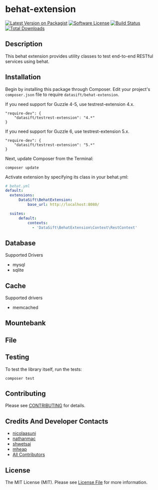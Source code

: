 behat-extension
==================

[![Latest Version on Packagist](https://img.shields.io/packagist/v/datasift/behat-extension.svg?style=flat-square)](https://packagist.org/packages/datasift/behat-extension)
[![Software License](https://img.shields.io/badge/license-MIT-brightgreen.svg?style=flat-square)](LICENSE.md)
[![Build Status](https://img.shields.io/travis/datasift/ms-lib-testrest/master.svg?style=flat-square)](https://travis-ci.org/datasift/ms-lib-testrest)
[![Total Downloads](https://img.shields.io/packagist/dt/datasift/behat-extension.svg?style=flat-square)](https://packagist.org/packages/datasift/behat-extension)

## Description

This behat extension provides utility classes to test end-to-end RESTful services using behat.

Installation
------------

Begin by installing this package through Composer. Edit your project's `composer.json` file to require `datasift/behat-extension`.

If you need support for Guzzle 4-5, use testrest-extension 4.x.

	"require-dev": {
		"datasift/testrest-extension": "4.*"
	}
	
If you need support for Guzzle 6, use testrest-extension 5.x.

	"require-dev": {
		"datasift/testrest-extension": "5.*"
	}

Next, update Composer from the Terminal:

    composer update

Activate extension by specifying its class in your behat.yml:

```yml
# behat.yml
default:
  extensions:
      DataSift\BehatExtension:
          base_url: http://localhost:8080/

  suites:
      default:
          contexts:
            - 'DataSift\BehatExtension\Context\RestContext'
```

Database
--------

Supported Drivers
- mysql
- sqlite

Cache
-----

Supported drivers
- memcached

Mountebank
----------


File
----



Testing
-------

To test the library itself, run the tests:

    composer test

Contributing
------------

Please see [CONTRIBUTING](CONTRIBUTING.md) for details.

Credits And Developer Contacts
-------

- [nicolaasuni](https://github.com/nicolaasuni)
- [nathanmac](https://github.com/nathanmac)
- [shwetsai](https://github.com/shwetsai)
- [mheap](https://github.com/mheap)
- [All Contributors](../../contributors)

License
-------

The MIT License (MIT). Please see [License File](LICENSE.md) for more information.
